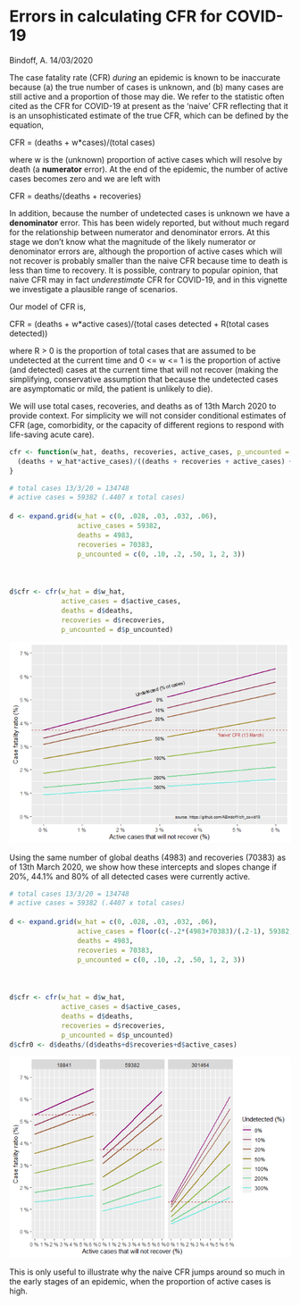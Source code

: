 Errors in calculating CFR for COVID-19
================
Bindoff, A.
14/03/2020

The case fatality rate (CFR) *during* an epidemic is known to be
inaccurate because (a) the true number of cases is unknown, and (b) many
cases are still active and a proportion of those may die. We refer to
the statistic often cited as the CFR for COVID-19 at present as the
‘naive’ CFR reflecting that it is an unsophisticated estimate of the
true CFR, which can be defined by the equation,

CFR = (deaths + w\*cases)/(total cases)

where w is the (unknown) proportion of active cases which will resolve
by death (a **numerator** error). At the end of the epidemic, the number
of active cases becomes zero and we are left with

CFR = deaths/(deaths + recoveries)

In addition, because the number of undetected cases is unknown we have a
**denominator** error. This has been widely reported, but without much
regard for the relationship between numerator and denominator errors. At
this stage we don’t know what the magnitude of the likely numerator or
denominator errors are, although the proportion of active cases which
will not recover is probably smaller than the naive CFR because time to
death is less than time to recovery. It is possible, contrary to popular
opinion, that naive CFR may in fact *underestimate* CFR for COVID-19,
and in this vignette we investigate a plausible range of scenarios.

Our model of CFR is,

CFR = (deaths + w\*active cases)/(total cases detected + R(total cases
detected))

where R \> 0 is the proportion of total cases that are assumed to be
undetected at the current time and 0 \<= w \<= 1 is the proportion of
active (and detected) cases at the current time that will not recover
(making the simplifying, conservative assumption that because the
undetected cases are asymptomatic or mild, the patient is unlikely to
die).

We will use total cases, recoveries, and deaths as of 13th March 2020 to
provide context. For simplicity we will not consider conditional
estimates of CFR (age, comorbidity, or the capacity of different regions
to respond with life-saving acute care).

``` r
cfr <- function(w_hat, deaths, recoveries, active_cases, p_uncounted = 0){
  (deaths + w_hat*active_cases)/((deaths + recoveries + active_cases) + (p_uncounted*(deaths + recoveries + active_cases)))
}
```

``` r
# total cases 13/3/20 = 134748
# active cases = 59382 (.4407 x total cases)

d <- expand.grid(w_hat = c(0, .028, .03, .032, .06),
                 active_cases = 59382,
                 deaths = 4983,
                 recoveries = 70383,
                 p_uncounted = c(0, .10, .2, .50, 1, 2, 3))



d$cfr <- cfr(w_hat = d$w_hat,
             active_cases = d$active_cases,
             deaths = d$deaths, 
             recoveries = d$recoveries,
             p_uncounted = d$p_uncounted)
```

![](README_files/figure-gfm/unnamed-chunk-4-1.png)<!-- -->

Using the same number of global deaths (4983) and recoveries (70383) as
of 13th March 2020, we show how these intercepts and slopes change if
20%, 44.1% and 80% of all detected cases were currently active.

``` r
# total cases 13/3/20 = 134748
# active cases = 59382 (.4407 x total cases)

d <- expand.grid(w_hat = c(0, .028, .03, .032, .06),
                 active_cases = floor(c(-.2*(4983+70383)/(.2-1), 59382, -.8*(4983+70383)/(.8-1))),
                 deaths = 4983,
                 recoveries = 70383,
                 p_uncounted = c(0, .10, .2, .50, 1, 2, 3))



d$cfr <- cfr(w_hat = d$w_hat,
             active_cases = d$active_cases,
             deaths = d$deaths, 
             recoveries = d$recoveries,
             p_uncounted = d$p_uncounted)
d$cfr0 <- d$deaths/(d$deaths+d$recoveries+d$active_cases)
```

![](README_files/figure-gfm/unnamed-chunk-6-1.png)<!-- -->

This is only useful to illustrate why the naive CFR jumps around so much
in the early stages of an epidemic, when the proportion of active cases
is high.
